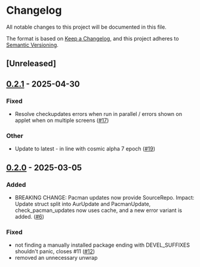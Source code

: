 # Changelog

All notable changes to this project will be documented in this file.

The format is based on [Keep a Changelog](https://keepachangelog.com/en/1.0.0/),
and this project adheres to [Semantic Versioning](https://semver.org/spec/v2.0.0.html).

## [Unreleased]


## [0.2.1](https://github.com/nick42d/cosmic-applet-arch/compare/arch-updates-rs/v0.2.0...arch-updates-rs/v0.2.1) - 2025-04-30

### Fixed
- Resolve checkupdates errors when run in parallel / errors shown on applet when on multiple screens ([#17](https://github.com/nick42d/cosmic-applet-arch/pull/17))

### Other
- Update to latest - in line with cosmic alpha 7 epoch ([#19](https://github.com/nick42d/cosmic-applet-arch/pull/19))




## [0.2.0](https://github.com/nick42d/cosmic-applet-arch/compare/arch-updates-rs/v0.1.2...arch-updates-rs/v0.2.0) - 2025-03-05

### Added
- BREAKING CHANGE: Pacman updates now provide SourceRepo. Impact: Update struct split into AurUpdate and PacmanUpdate, check_pacman_updates now uses cache, and a new error variant is added. ([#6](https://github.com/nick42d/cosmic-applet-arch/pull/6))

### Fixed
- not finding a manually installed package ending with DEVEL_SUFFIXES shouldn't panic, closes #11 ([#12](https://github.com/nick42d/cosmic-applet-arch/pull/12))
- removed an unnecessary unwrap


